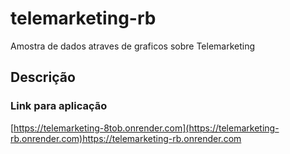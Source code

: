 # telemarketing-rb
Amostra de dados atraves de graficos sobre Telemarketing

## Descrição


### Link para aplicação
[https://telemarketing-8tob.onrender.com](https://telemarketing-rb.onrender.com)https://telemarketing-rb.onrender.com
